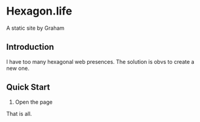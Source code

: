 Hexagon.life
============
A static site by Graham

## Introduction

I have too many hexagonal web presences. The solution is obvs to create a new one.

## Quick Start

1. Open the page

That is all.